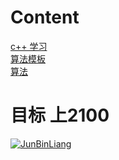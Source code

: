# Content
[c++ 学习 ](https://github.com/JunBinLiang/cpp-algorithm/tree/main/cpp)  <br/>
[算法模板 ](https://github.com/JunBinLiang/cpp-algorithm/tree/main/template)  <br/>
[算法 ](https://github.com/JunBinLiang/cpp-algorithm/tree/main/algorithm)  <br/>

# 目标 上2100
[![JunBinLiang](https://img.shields.io/badge/0x3F-MASTER%202189-orange?style=for-the-badge)](https://codeforces.com/profile/JunBinLiang) <br/>


